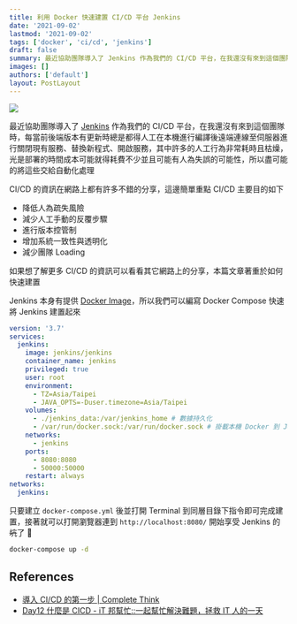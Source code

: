 ```yaml
---
title: 利用 Docker 快速建置 CI/CD 平台 Jenkins
date: '2021-09-02'
lastmod: '2021-09-02'
tags: ['docker', 'ci/cd', 'jenkins']
draft: false
summary: 最近協助團隊導入了 Jenkins 作為我們的 CI/CD 平台，在我還沒有來到這個團隊時，每當前後端版本有更新時總是都得人工在本機進行編譯後遠端連線至伺服器進行關閉現有服務、替換新程式、開啟服務，其中許多的人工行為非常耗時且枯燥，光是部署的時間成本可能就得耗費不少並且可能有人為失誤的可能性，所以盡可能的將這些交給自動化處理
images: []
authors: ['default']
layout: PostLayout
---
```


![](/static/images/2021/09/02/jenkins-with-docker/cover_CICD-Overview.png)

最近協助團隊導入了 [Jenkins](https://www.jenkins.io/) 作為我們的 CI/CD 平台，在我還沒有來到這個團隊時，每當前後端版本有更新時總是都得人工在本機進行編譯後遠端連線至伺服器進行關閉現有服務、替換新程式、開啟服務，其中許多的人工行為非常耗時且枯燥，光是部署的時間成本可能就得耗費不少並且可能有人為失誤的可能性，所以盡可能的將這些交給自動化處理

CI/CD 的資訊在網路上都有許多不錯的分享，這邊簡單重點 CI/CD 主要目的如下

- 降低人為疏失風險
- 減少人工手動的反覆步驟
- 進行版本控管制
- 增加系統一致性與透明化
- 減少團隊 Loading

如果想了解更多 CI/CD 的資訊可以看看其它網路上的分享，本篇文章著重於如何快速建置

Jenkins 本身有提供 [Docker Image](https://hub.docker.com/_/jenkins)，所以我們可以編寫 Docker Compose 快速將 Jenkins 建置起來

```yml:docker-compose.yml
version: '3.7'
services:
  jenkins:
    image: jenkins/jenkins
    container_name: jenkins
    privileged: true
    user: root
    environment:
      - TZ=Asia/Taipei
      - JAVA_OPTS=-Duser.timezone=Asia/Taipei
    volumes:
      - ./jenkins_data:/var/jenkins_home # 數據持久化
      - /var/run/docker.sock:/var/run/docker.sock # 掛載本機 Docker 到 Jenkins 容器中使用
    networks:
      - jenkins
    ports:
      - 8080:8080
      - 50000:50000
    restart: always
networks:
  jenkins:
```

只要建立 `docker-compose.yml` 後並打開 Terminal 到同層目錄下指令即可完成建置，接著就可以打開瀏覽器連到 `http://localhost:8080/` 開始享受 Jenkins 的~~坑~~了 

```bash
docker-compose up -d
```

## References

- [導入 CI/CD 的第一步 | Complete Think](https://rickhw.github.io/2018/03/20/DevOps/First-Step-To-CICD/)
- [Day12 什麼是 CICD - iT 邦幫忙::一起幫忙解決難題，拯救 IT 人的一天](https://ithelp.ithome.com.tw/articles/10219083)
